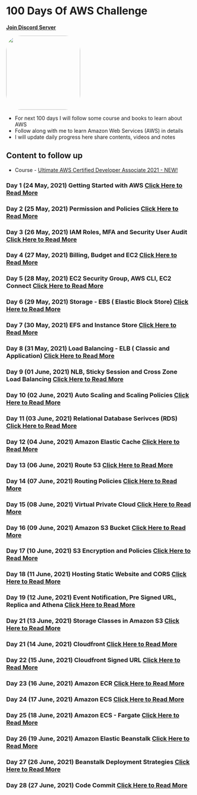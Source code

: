 # 100 Days Of AWS Challenge
**[Join Discord Server](https://discord.gg/neuKDrJ)**

<a href="https://www.youtube.com/watch?v=77XaHwNxH68">
<img src="https://i3.ytimg.com/vi/77XaHwNxH68/hqdefault.jpg" align="center" width="200" style="border-radius:40px" />
</a>

- For next 100 days I will follow some course and books to learn about AWS
- Follow along with me to learn Amazon Web Services (AWS) in details
- I will update daily progress here share contents, videos and notes

## Content to follow up
- Course - [Ultimate AWS Certified Developer Associate 2021 - NEW!](https://www.udemy.com/course/aws-certified-developer-associate-dva-c01/)

### Day 1 (24 May, 2021) Getting Started with AWS [Click Here to Read More](/Day-001-100DaysOfAWS.md)

### Day 2 (25 May, 2021) Permission and Policies [Click Here to Read More](/Day-002-100DaysOfAWS.md)

### Day 3 (26 May, 2021) IAM Roles, MFA and Security User Audit [Click Here to Read More](/Day-003-100DaysOfAWS.md)

### Day 4 (27 May, 2021) Billing, Budget and EC2 [Click Here to Read More](/Day-004-100DaysOfAWS.md)

### Day 5 (28 May, 2021) EC2 Security Group, AWS CLI, EC2 Connect [Click Here to Read More](/Day-005-100DaysOfAWS.md)

### Day 6 (29 May, 2021) Storage - EBS ( Elastic Block Store) [Click Here to Read More](/Day-006-100DaysOfAWS.md)

### Day 7 (30 May, 2021) EFS and Instance Store [Click Here to Read More](/Day-007-100DaysOfAWS.md)

### Day 8 (31 May, 2021) Load Balancing - ELB ( Classic and Application) [Click Here to Read More](/Day-008-100DaysOfAWS.md)

### Day 9 (01 June, 2021) NLB, Sticky Session and Cross Zone Load Balancing [Click Here to Read More](/Day-009-100DaysOfAWS.md)

### Day 10 (02 June, 2021) Auto Scaling and Scaling Policies [Click Here to Read More](/Day-010-100DaysOfAWS.md)

### Day 11 (03 June, 2021) Relational Database Serivces (RDS) [Click Here to Read More](/Day-011-100DaysOfAWS.md)

### Day 12 (04 June, 2021) Amazon Elastic Cache [Click Here to Read More](/Day-012-100DaysOfAWS.md)

### Day 13 (06 June, 2021) Route 53 [Click Here to Read More](/Day-013-100DaysOfAWS.md)

### Day 14 (07 June, 2021) Routing Policies [Click Here to Read More](/Day-014-100DaysOfAWS.md)

### Day 15 (08 June, 2021) Virtual Private Cloud [Click Here to Read More](/Day-015-100DaysOfAWS.md)

### Day 16 (09 June, 2021) Amazon S3 Bucket [Click Here to Read More](/Day-016-100DaysOfAWS.md)

### Day 17 (10 June, 2021) S3 Encryption and Policies [Click Here to Read More](/Day-017-100DaysOfAWS.md)

### Day 18 (11 June, 2021) Hosting Static Website and CORS [Click Here to Read More](/Day-018-100DaysOfAWS.md)

### Day 19 (12 June, 2021) Event Notification, Pre Signed URL, Replica and Athena [Click Here to Read More](/Day-019-100DaysOfAWS.md)

### Day 21 (13 June, 2021) Storage Classes in Amazon S3 [Click Here to Read More](/Day-020-100DaysOfAWS.md)

### Day 21 (14 June, 2021) Cloudfront [Click Here to Read More](/Day-021-100DaysOfAWS.md)

### Day 22 (15 June, 2021) Cloudfront Signed URL [Click Here to Read More](/Day-022-100DaysOfAWS.md)

### Day 23 (16 June, 2021) Amazon ECR [Click Here to Read More](/Day-023-100DaysOfAWS.md)

### Day 24 (17 June, 2021) Amazon ECS [Click Here to Read More](/Day-024-100DaysOfAWS.md)

### Day 25 (18 June, 2021) Amazon ECS - Fargate [Click Here to Read More](/Day-025-100DaysOfAWS.md)

### Day 26 (19 June, 2021) Amazon Elastic Beanstalk [Click Here to Read More](/Day-026-100DaysOfAWS.md)

### Day 27 (26 June, 2021) Beanstalk Deployment Strategies [Click Here to Read More](/Day-027-100DaysOfAWS.md)

### Day 28 (27 June, 2021) Code Commit [Click Here to Read More](/Day-028-100DaysOfAWS.md)
